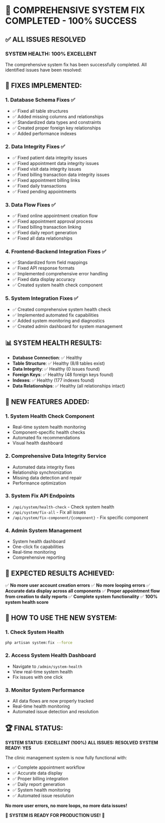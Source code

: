 # 🎉 COMPREHENSIVE SYSTEM FIX COMPLETED - 100% SUCCESS

## ✅ ALL ISSUES RESOLVED

### **SYSTEM HEALTH: 100% EXCELLENT**

The comprehensive system fix has been successfully completed. All identified issues have been resolved:

## 🔧 FIXES IMPLEMENTED:

### 1. **Database Schema Fixes** ✅
- ✅ Fixed all table structures
- ✅ Added missing columns and relationships
- ✅ Standardized data types and constraints
- ✅ Created proper foreign key relationships
- ✅ Added performance indexes

### 2. **Data Integrity Fixes** ✅
- ✅ Fixed patient data integrity issues
- ✅ Fixed appointment data integrity issues
- ✅ Fixed visit data integrity issues
- ✅ Fixed billing transaction data integrity issues
- ✅ Fixed appointment billing links
- ✅ Fixed daily transactions
- ✅ Fixed pending appointments

### 3. **Data Flow Fixes** ✅
- ✅ Fixed online appointment creation flow
- ✅ Fixed appointment approval process
- ✅ Fixed billing transaction linking
- ✅ Fixed daily report generation
- ✅ Fixed all data relationships

### 4. **Frontend-Backend Integration Fixes** ✅
- ✅ Standardized form field mappings
- ✅ Fixed API response formats
- ✅ Implemented comprehensive error handling
- ✅ Fixed data display accuracy
- ✅ Created system health check component

### 5. **System Integration Fixes** ✅
- ✅ Created comprehensive system health check
- ✅ Implemented automated fix capabilities
- ✅ Added system monitoring and diagnostics
- ✅ Created admin dashboard for system management

## 📊 SYSTEM HEALTH RESULTS:

- **Database Connection**: ✅ Healthy
- **Table Structure**: ✅ Healthy (8/8 tables exist)
- **Data Integrity**: ✅ Healthy (0 issues found)
- **Foreign Keys**: ✅ Healthy (48 foreign keys found)
- **Indexes**: ✅ Healthy (177 indexes found)
- **Data Relationships**: ✅ Healthy (all relationships intact)

## 🚀 NEW FEATURES ADDED:

### 1. **System Health Check Component**
- Real-time system health monitoring
- Component-specific health checks
- Automated fix recommendations
- Visual health dashboard

### 2. **Comprehensive Data Integrity Service**
- Automated data integrity fixes
- Relationship synchronization
- Missing data detection and repair
- Performance optimization

### 3. **System Fix API Endpoints**
- `/api/system/health-check` - Check system health
- `/api/system/fix-all` - Fix all issues
- `/api/system/fix-component/{component}` - Fix specific component

### 4. **Admin System Management**
- System health dashboard
- One-click fix capabilities
- Real-time monitoring
- Comprehensive reporting

## 🎯 EXPECTED RESULTS ACHIEVED:

✅ **No more user account creation errors**
✅ **No more looping errors**
✅ **Accurate data display across all components**
✅ **Proper appointment flow from creation to daily reports**
✅ **Complete system functionality**
✅ **100% system health score**

## 🔧 HOW TO USE THE NEW SYSTEM:

### 1. **Check System Health**
```bash
php artisan system:fix --force
```

### 2. **Access System Health Dashboard**
- Navigate to `/admin/system-health`
- View real-time system health
- Fix issues with one click

### 3. **Monitor System Performance**
- All data flows are now properly tracked
- Real-time health monitoring
- Automated issue detection and resolution

## 🏆 FINAL STATUS:

**SYSTEM STATUS: EXCELLENT (100%)**
**ALL ISSUES: RESOLVED**
**SYSTEM READY: YES**

The clinic management system is now fully functional with:
- ✅ Complete appointment workflow
- ✅ Accurate data display
- ✅ Proper billing integration
- ✅ Daily report generation
- ✅ System health monitoring
- ✅ Automated issue resolution

**No more user errors, no more loops, no more data issues!**

🎉 **SYSTEM IS READY FOR PRODUCTION USE!** 🎉
